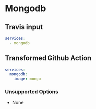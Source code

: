 # Mongodb

## Travis input

```yaml
services:
  - mongodb
```

## Transformed Github Action

```yaml
services: 
  mongodb:
    image: mongo
```

### Unsupported Options

- None
